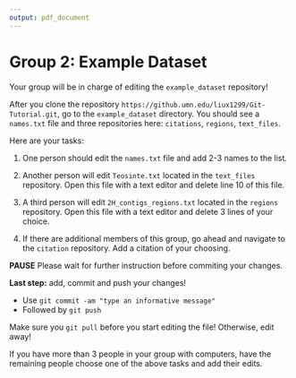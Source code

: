 ```yaml
---
output: pdf_document
---
```

# Group 2: Example Dataset

Your group will be in charge of editing the `example_dataset` repository! 

After you clone the repository `https://github.umn.edu/liux1299/Git-Tutorial.git`, go to the `example_dataset` directory. You should see a `names.txt` file and three repositories here: `citations`, `regions`, `text_files`.

Here are your tasks:

1. One person should edit the `names.txt` file and add 2-3 names to the list. 

2. Another person will edit `Teosinte.txt` located in the `text_files` repository. Open this file with a text editor and delete line 10 of this file.

3. A third person will edit `2H_contigs_regions.txt` located in the `regions` repository. Open this file with a text editor and delete 3 lines of your choice.

4. If there are additional members of this group, go ahead and navigate to the `citation` repository. Add a citation of your choosing.

**PAUSE** Please wait for further instruction before commiting your changes.

**Last step:** add, commit and push your changes!
- Use `git commit -am "type an informative message"`
- Followed by `git push`

Make sure you `git pull` before you start editing the file! Otherwise, edit away! 

If you have more than 3 people in your group with computers, have the remaining people choose one of the above tasks and add their edits.
